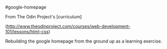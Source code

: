﻿#google-homepage

From The Odin Project's [curriculum]

(http://www.theodinproject.com/courses/web-development-101/lessons/html-css)

Rebuilding the google homepage from the ground up as a learning exercise.
